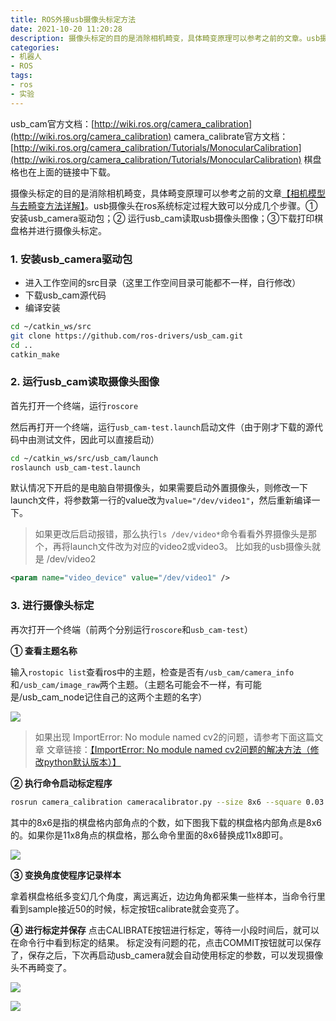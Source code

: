 ```yaml
---
title: ROS外接usb摄像头标定方法
date: 2021-10-20 11:20:28
description: 摄像头标定的目的是消除相机畸变，具体畸变原理可以参考之前的文章。usb摄像头在ros系统标定过程大致可以分成几个步骤。①安装usb_camera驱动包；② 运行usb_cam读取usb摄像头图像；③下载打印棋盘格并进行摄像头标定。
categories:
- 机器人
- ROS
tags:
- ros
- 实验
---
```




usb_cam官方文档：[http://wiki.ros.org/camera_calibration](http://wiki.ros.org/camera_calibration)
camera_calibrate官方文档：[http://wiki.ros.org/camera_calibration/Tutorials/MonocularCalibration](http://wiki.ros.org/camera_calibration/Tutorials/MonocularCalibration)
棋盘格也在上面的链接中下载。

摄像头标定的目的是消除相机畸变，具体畸变原理可以参考之前的文章[【相机模型与去畸变方法详解】](https://blog.csdn.net/weixin_44543463/article/details/120659447)。usb摄像头在ros系统标定过程大致可以分成几个步骤。①安装usb_camera驱动包；② 运行usb_cam读取usb摄像头图像；③下载打印棋盘格并进行摄像头标定。

### 1. 安装usb_camera驱动包
* 进入工作空间的src目录（这里工作空间目录可能都不一样，自行修改）
* 下载usb_cam源代码
* 编译安装
```bash
cd ~/catkin_ws/src
git clone https://github.com/ros-drivers/usb_cam.git
cd ..
catkin_make
```

### 2. 运行usb_cam读取摄像头图像
首先打开一个终端，运行`roscore`

然后再打开一个终端，运行`usb_cam-test.launch`启动文件（由于刚才下载的源代码中由测试文件，因此可以直接启动）
```bash
cd ~/catkin_ws/src/usb_cam/launch
roslaunch usb_cam-test.launch
```

默认情况下开启的是电脑自带摄像头，如果需要启动外置摄像头，则修改一下launch文件，将参数第一行的value改为`value="/dev/video1"`，然后重新编译一下。
> 如果更改后启动报错，那么执行`ls /dev/video*`命令看看外界摄像头是那个，再将launch文件改为对应的video2或video3。
> 比如我的usb摄像头就是 /dev/video2
```xml
<param name="video_device" value="/dev/video1" />
```

### 3. 进行摄像头标定
再次打开一个终端（前两个分别运行`roscore`和`usb_cam-test`）

**① 查看主题名称**

输入`rostopic list`查看ros中的主题，检查是否有`/usb_cam/camera_info`和`/usb_cam/image_raw`两个主题。（主题名可能会不一样，有可能是/usb_cam_node记住自己的这两个主题的名字）



![](https://gitee.com/huffiema/pictures/raw/master/image/202112232015769-camera-calibrate-1.png)



> 如果出现 ImportError: No module named cv2的问题，请参考下面这篇文章
> 文章链接：[【ImportError: No module named cv2问题的解决方法（修改python默认版本）】](https://blog.csdn.net/weixin_44543463/article/details/120717831#pic_center)
>

**② 执行命令启动标定程序**

```bash
rosrun camera_calibration cameracalibrator.py --size 8x6 --square 0.03 image:=/usb_cam/image_raw camera:=/usb_cam
```
其中的8x6是指的棋盘格内部角点的个数，如下图我下载的棋盘格内部角点是8x6的。如果你是11x8角点的棋盘格，那么命令里面的8x6替换成11x8即可。



![](https://gitee.com/huffiema/pictures/raw/master/image/202112232016343-camera-calibrate-2.png)



**③ 变换角度使程序记录样本**

拿着棋盘格纸多变幻几个角度，离远离近，边边角角都采集一些样本，当命令行里看到sample接近50的时候，标定按钮calibrate就会变亮了。

**④ 进行标定并保存**
点击CALIBRATE按钮进行标定，等待一小段时间后，就可以在命令行中看到标定的结果。
标定没有问题的花，点击COMMIT按钮就可以保存了，保存之后，下次再启动usb_camera就会自动使用标定的参数，可以发现摄像头不再畸变了。



![](https://gitee.com/huffiema/pictures/raw/master/image/202112232016191-camera-calibrate-3.png)



![](https://gitee.com/huffiema/pictures/raw/master/image/202112232016631-camera-calibrate-4.png)
